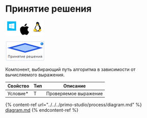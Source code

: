 # Принятие решения

![](<../../../.gitbook/assets/image (100) (1) (1) (1) (1) (1) (6).png>)

![](<../../../.gitbook/assets/image (325).png>)

Компонент, выбирающий путь алгоритма в зависимости от вычисляемого выражения.

| Свойство  | Тип | Описание              |
| --------- | --- | --------------------- |
| Условие\* | T   | Проверяемое выражение |

{% content-ref url="../../../primo-studio/process/diagram.md" %}
[diagram.md](../../../primo-studio/process/diagram.md)
{% endcontent-ref %}
